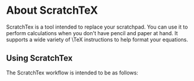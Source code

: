 # About ScratchTeX

ScratchTex is a tool intended to replace your scratchpad. You can use it to perform calculations when you don't have pencil and paper at hand. It supports a wide variety of \TeX instructions to help format your equations.

## Using ScratchTex

The ScratchTex workflow is intended to be as follows:
